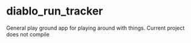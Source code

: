 # diablo_run_tracker

General play ground app for playing around with things. Current project does not compile
